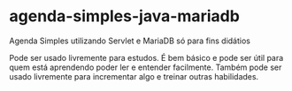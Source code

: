 # agenda-simples-java-mariadb
Agenda Simples utilizando Servlet e MariaDB só para fins didátios

Pode ser usado livremente para estudos. É bem básico e pode ser útil para quem está aprendendo poder ler e entender facilmente. Também pode ser usado livremente para incrementar algo e treinar outras habilidades.
